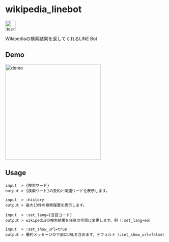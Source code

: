 # wikipedia_linebot
<a href="https://lin.ee/lmCPLn3"><img src="https://scdn.line-apps.com/n/line_add_friends/btn/ja.png" alt="友だち追加" height="32" border="0"></a>

Wikipediaの検索結果を返してくれるLINE Bot

## Demo
<img src="https://user-images.githubusercontent.com/34241526/104832214-ec8d6d00-58d2-11eb-9c65-c59187fa17b8.gif" width="300" alt="demo">

## Usage
```
input  > {検索ワード}
output > {検索ワード}の要約と関連ワードを表示します。

input  > :history
output > 最大13件の検索履歴を表示します。

input  > :set_lang={言語コード} 
output > wikipediaの検索結果を任意の言語に変更します。例（:set_lang=en）

input  > :set_show_url=true
output > 要約メッセージの下部にURLを含めます。デフォルト（:set_show_url=false）
```







